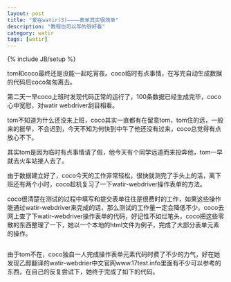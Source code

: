 ```yaml
---
layout: post
title: "爱在watir(3)————表单其实很简单"
description: "教程也可以写的很好看"
category: watir
tags: [watir]
---
```

{% include JB/setup %}

tom和coco最终还是没能一起吃宵夜。coco临时有点事情，在写完自动生成数据的代码后coco匆匆离去。

第二天一早coco上班时发现代码正常的运行了，100条数据已经生成完毕，coco心中宽慰，对watir webdriver刮目相看。

tom不知道为什么还没来上班，coco其实一直都有在留意tom，tom住的远，一般来的挺早，不会迟到，今天不知为何快到中午了他还没有过来，coco总觉得有点放心不下。

其实tom是因为临时有点事情请了假，他今天有个同学远道而来投奔他，tom一早就去火车站接人去了。

由于数据建立好了，coco今天的工作非常轻松，很快就测完了手头上的活，离下班还有两个小时，coco趁机复习了一下watir-webdriver操作表单的方法。

coco很清楚在测试的过程中填写和提交表单往往是很费时的工作，如果这些操作能通过watir-webdriver来完成的话，那么测试的工作量一定会降低不少。coco去网上查了下watir-webdriver操作表单的代码，好记性不如烂笔头，coco把这些零散的东西整理了一下，她以一个本地的html文件为例子，完成了大部分表单元素的操作。

```html

```

由于tom不在，coco独自一人完成操作表单元素代码时费了不少的力气，好在她发现乙醇翻译的watir-webdrier中文官网www.17test.info里面有不少可以参考的东西，在自己的反复尝试下，她终于完成了如下的代码。

